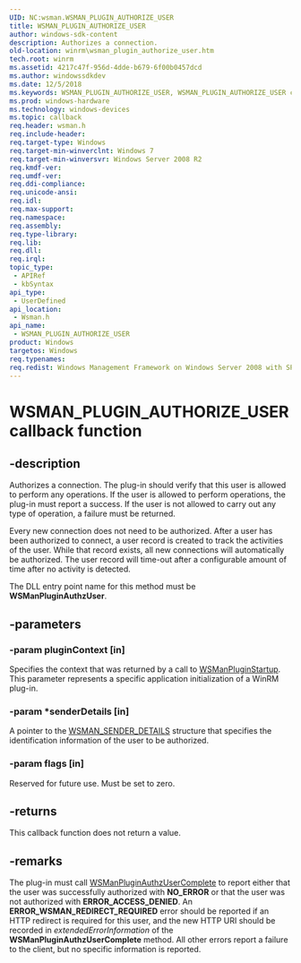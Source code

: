 ```yaml
---
UID: NC:wsman.WSMAN_PLUGIN_AUTHORIZE_USER
title: WSMAN_PLUGIN_AUTHORIZE_USER
author: windows-sdk-content
description: Authorizes a connection.
old-location: winrm\wsman_plugin_authorize_user.htm
tech.root: winrm
ms.assetid: 4217c47f-956d-4dde-b679-6f00b0457dcd
ms.author: windowssdkdev
ms.date: 12/5/2018
ms.keywords: WSMAN_PLUGIN_AUTHORIZE_USER, WSMAN_PLUGIN_AUTHORIZE_USER callback, WSMAN_PLUGIN_AUTHORIZE_USER callback function [Windows Remote Management], winrm.wsman_plugin_authorize_user, wsman/WSMAN_PLUGIN_AUTHORIZE_USER
ms.prod: windows-hardware
ms.technology: windows-devices
ms.topic: callback
req.header: wsman.h
req.include-header: 
req.target-type: Windows
req.target-min-winverclnt: Windows 7
req.target-min-winversvr: Windows Server 2008 R2
req.kmdf-ver: 
req.umdf-ver: 
req.ddi-compliance: 
req.unicode-ansi: 
req.idl: 
req.max-support: 
req.namespace: 
req.assembly: 
req.type-library: 
req.lib: 
req.dll: 
req.irql: 
topic_type:
 - APIRef
 - kbSyntax
api_type:
 - UserDefined
api_location:
 - Wsman.h
api_name:
 - WSMAN_PLUGIN_AUTHORIZE_USER
product: Windows
targetos: Windows
req.typenames: 
req.redist: Windows Management Framework on Windows Server 2008 with SP2, Windows Vista with SP1, and Windows Vista with SP2
---
```


# WSMAN_PLUGIN_AUTHORIZE_USER callback function


## -description


Authorizes a connection. The plug-in should verify that this user is allowed to perform any operations. If the user is allowed to perform operations, the plug-in must report a success. If the user is not allowed to carry out any type of operation, a failure must be returned.

Every new connection does not need to be authorized. After a user has been authorized to connect, a user record is created to track the activities of the user. While that record exists, all new connections will automatically be authorized. The user record will time-out after a configurable amount of time after no activity is detected.

The DLL entry point name for this method must be <b>WSManPluginAuthzUser</b>.


## -parameters




### -param pluginContext [in]

Specifies the context that was returned by a call to <a href="https://msdn.microsoft.com/b3123f52-880b-4d14-a5a2-77c5924de99d">WSManPluginStartup</a>. This parameter represents a specific application initialization of a WinRM plug-in.


### -param *senderDetails [in]

A pointer  to the <a href="https://msdn.microsoft.com/f68a9f75-6808-4dfa-b40f-061da88ead3c">WSMAN_SENDER_DETAILS</a> structure that specifies the identification information of the user to be authorized.


### -param flags [in]

Reserved for future use. Must be set to zero.


## -returns



This callback function does not return a value.




## -remarks



The plug-in must call <a href="https://msdn.microsoft.com/f8897936-91fa-4b91-a13a-0ef0a52d780c">WSManPluginAuthzUserComplete</a> to report either that the user was successfully authorized with <b>NO_ERROR</b> or that the user was not authorized with <b>ERROR_ACCESS_DENIED</b>. An <b>ERROR_WSMAN_REDIRECT_REQUIRED</b> error should be reported if an HTTP redirect is required for this user, and the new HTTP URI should be recorded in <i>extendedErrorInformation</i> of the <b>WSManPluginAuthzUserComplete</b> method. All other errors report a failure to the client, but no specific information is reported.



